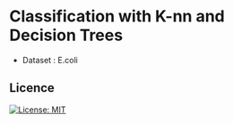# Classification with K-nn and Decision Trees

- Dataset :  E.coli

## Licence

[![License: MIT](https://img.shields.io/badge/License-MIT-blue.svg)](https://opensource.org/licenses/MIT)
